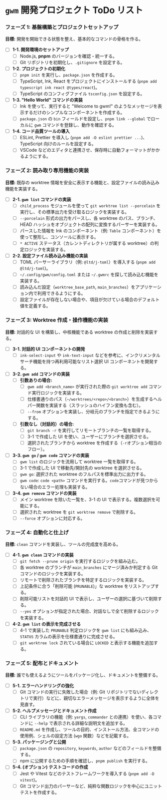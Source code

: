 # `gwm` 開発プロジェクト ToDo リスト

### フェーズ 1: 基盤構築とプロジェクトセットアップ

**目標:** 開発を開始できる状態を整え、基本的なコマンドの骨格を作る。

- [ ] **1-1. 開発環境のセットアップ**
  - [ ] Node.js, **pnpm** のバージョンを確認・統一する。
  - [ ] Git リポジトリを初期化し、`.gitignore` を設定する。

- [ ] **1-2. プロジェクトの初期化**
  - [ ] `pnpm init` を実行し、`package.json` を作成する。
  - [ ] TypeScript, Ink, React をプロジェクトにインストールする (`pnpm add typescript ink react @types/react`)。
  - [ ] TypeScript のコンフィグファイル `tsconfig.json` を設定する。

- [ ] **1-3. "Hello World" コマンドの実装**
  - [ ] Ink を使って、実行すると "Welcome to gwm!" のようなメッセージを表示するだけのシンプルなコンポーネントを作成する。
  - [ ] `package.json` の `bin` フィールドを設定し、`pnpm link --global` でローカルに `gwm` コマンドを登録し、動作を確認する。

- [ ] **1-4. コード品質ツールの導入**
  - [ ] ESLint, Prettier を導入し (`pnpm add -D eslint prettier ...`)、TypeScript 向けのルールを設定する。
  - [ ] VSCode などのエディタと連携させ、保存時に自動フォーマットがかかるようにする。

### フェーズ 2: 読み取り専用機能の実装

**目標:** 既存の worktree 情報を安全に表示する機能と、設定ファイルの読み込み機能を実装する。

- [ ] **2-1. `gwm list` コマンドの実装**
  - [ ] `child_process` モジュールを使って `git worktree list --porcelain` を実行し、その標準出力を受け取るロジックを実装する。
  - [ ] `--porcelain` 形式の出力をパースし、各 worktree のパス、ブランチ、HEAD ハッシュをオブジェクトの配列に変換するパーサーを実装する。
  - [ ] パースした情報を Ink のコンポーネント（例: `Table` コンポーネント）を使って整形し、コンソールに表示する。
  - [ ] `* ACTIVE` ステータス（カレントディレクトリが属する worktree）の判定ロジックを実装する。

- [ ] **2-2. 設定ファイル読み込み機能の実装**
  - [ ] TOML パーサーライブラリ（例: `@ltd/j-toml`）を導入する (`pnpm add @ltd/j-toml`)。
  - [ ] `~/.config/gwm/config.toml` または `~/.gwmrc` を探して読み込む機能を実装する。
  - [ ] 読み込んだ設定（`worktree_base_path`, `main_branches`）をアプリケーション内で利用できるようにする。
  - [ ] 設定ファイルが存在しない場合や、項目が欠けている場合のデフォルト値を定義する。

### フェーズ 3: Worktree 作成・操作機能の実装

**目標:** 対話的な UI を構築し、中核機能である worktree の作成と削除を実装する。

- [ ] **3-1. 対話的 UI コンポーネントの開発**
  - [ ] `ink-select-input` や `ink-text-input` などを参考に、インクリメンタルサーチ機能を持つ再利用可能なリスト選択 UI コンポーネントを開発する。

- [ ] **3-2. `gwm add` コマンドの実装**
  - [ ] **引数ありの場合:**
    - [ ] `gwm add <branch_name>` が実行された際の `git worktree add` コマンド実行ロジックを実装する。
    - [ ] 仕様書通りのパス（`~/worktrees/<repo>/<branch>`）を生成するヘルパー関数を実装する（スラッシュのハイフン変換も含む）。
    - [ ] `--from` オプションを実装し、分岐元のブランチを指定できるようにする。
  - [ ] **引数なし（対話的）の場合:**
    - [ ] `git branch -r` を実行してリモートブランチの一覧を取得する。
    - [ ] 3-1 で作成した UI を使い、ユーザーにブランチを選択させる。
    - [ ] 選択されたブランチから worktree を作成する（`-r`オプション相当のフロー）。

- [ ] **3-3. `gwm go` / `gwm code` コマンドの実装**
  - [ ] `gwm list` のロジックを流用して worktree 一覧を取得する。
  - [ ] 3-1 で作成した UI で移動先/開封先の worktree を選択させる。
  - [ ] `gwm go`: 選択された worktree のフルパスを標準出力に出力する。
  - [ ] `gwm code`: `code <path>` コマンドを実行する。`code`コマンドが見つからない場合のエラー処理も実装する。

- [ ] **3-4. `gwm remove` コマンドの実装**
  - [ ] メイン worktree を除いた一覧を、3-1 の UI で表示する。複数選択を可能にする。
  - [ ] 選択された worktree を `git worktree remove` で削除する。
  - [ ] `--force` オプションに対応する。

### フェーズ 4: 自動化と仕上げ

**目標:** `clean` コマンドを実装し、ツールの完成度を高める。

- [ ] **4-1. `gwm clean` コマンドの実装**
  - [ ] `git fetch --prune origin` を実行するロジックを組み込む。
  - [ ] 各 worktree のブランチが `main_branches` にマージ済みか判定する Git コマンドのロジックを実装する。
  - [ ] リモートで削除されたブランチを特定するロジックを実装する。
  - [ ] 上記条件に合う「削除可能 (`PRUNABLE`)」な worktree をリストアップする。
  - [ ] 削除可能リストを対話的 UI で表示し、ユーザーの選択に基づいて削除する。
  - [ ] `--yes` オプションが指定された場合、対話なしで全て削除するロジックを実装する。

- [ ] **4-2. `gwm list` の表示を完成させる**
  - [ ] 4-1 で実装した `PRUNABLE` 判定ロジックを `gwm list` にも組み込み、`STATUS` カラムの表示を仕様書通りに完成させる。
  - [ ] `git worktree lock` されている場合に `LOCKED` と表示する機能を追加する。

### フェーズ 5: 配布とドキュメント

**目標:** 誰でも使えるようにツールをパッケージ化し、ドキュメントを整備する。

- [ ] **5-1. エラーハンドリングの強化**
  - [ ] Git コマンドの実行に失敗した場合（例: Git リポジトリでないディレクトリで実行）などに、親切なエラーメッセージを表示するように全体を見直す。

- [ ] **5-2. ヘルプメッセージとドキュメント作成**
  - [ ] CLI ライブラリの機能（例: `yargs`, `commander` との連携）を使い、各コマンドに `--help` で表示される詳細な説明文を追加する。
  - [ ] `README.md` を作成し、ツールの目的、インストール方法、全コマンドの使用例、シェルの設定方法 (`wgo` 関数）などを記載する。

- [ ] **5-3. パッケージングと公開**
  - [ ] `package.json` の `repository`, `keywords`, `author` などのフィールドを整備する。
  - [ ] npm に公開するための手順を確認し、`pnpm publish` を実行する。

- [ ] **5-4. (オプション) テストコードの作成**
  - [ ] Jest や Vitest などのテストフレームワークを導入する (`pnpm add -D vitest`)。
  - [ ] Git コマンド出力のパーサーなど、純粋な関数ロジックを中心にユニットテストを作成する。
